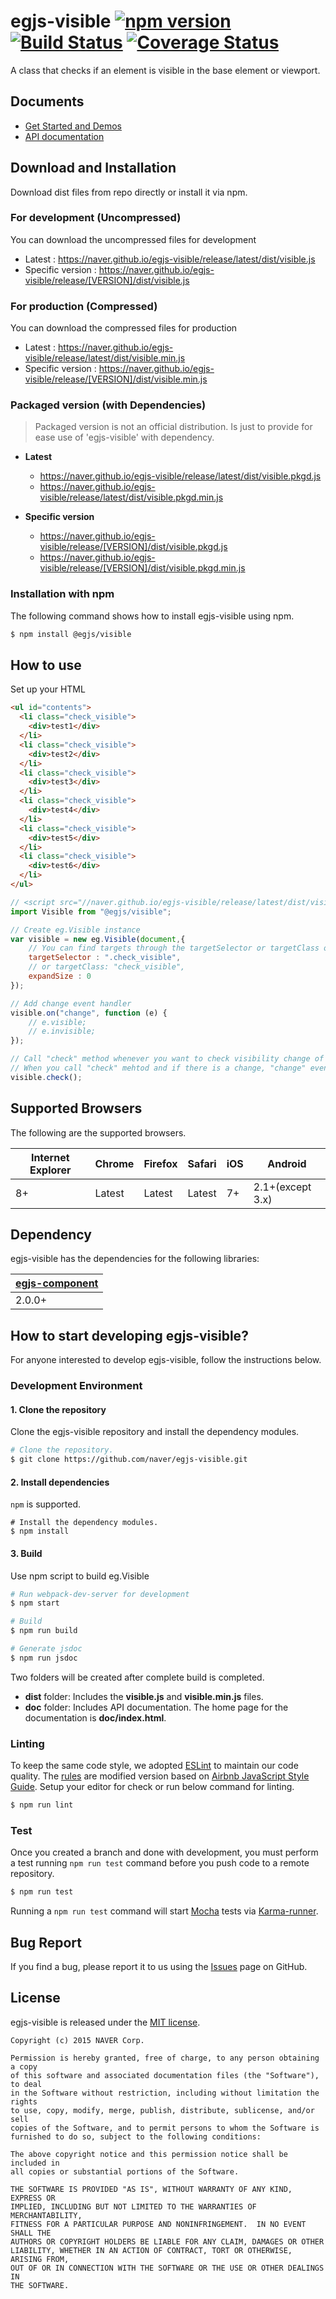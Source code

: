 # egjs-visible [![npm version](https://badge.fury.io/js/%40egjs%2Fvisible.svg)](https://badge.fury.io/js/%40egjs%2Fvisible) [![Build Status](https://travis-ci.org/naver/egjs-visible.svg?branch=master)](https://travis-ci.org/naver/egjs-visible) [![Coverage Status](https://coveralls.io/repos/github/naver/egjs-visible/badge.svg?branch=master)](https://coveralls.io/github/naver/egjs-visible?branch=master)

A class that checks if an element is visible in the base element or viewport.

## Documents
- [Get Started and Demos](https://naver.github.io/egjs-visible/)
- [API documentation](https://naver.github.io/egjs-visible/release/latest/doc/)

## Download and Installation

Download dist files from repo directly or install it via npm. 

### For development (Uncompressed)

You can download the uncompressed files for development

- Latest : https://naver.github.io/egjs-visible/release/latest/dist/visible.js
- Specific version : https://naver.github.io/egjs-visible/release/[VERSION]/dist/visible.js

### For production (Compressed)

You can download the compressed files for production

- Latest : https://naver.github.io/egjs-visible/release/latest/dist/visible.min.js
- Specific version : https://naver.github.io/egjs-visible/release/[VERSION]/dist/visible.min.js

### Packaged version (with Dependencies)
> Packaged version is not an official distribution.
> Is just to provide for ease use of 'egjs-visible' with dependency.

 - **Latest**
    - https://naver.github.io/egjs-visible/release/latest/dist/visible.pkgd.js
    - https://naver.github.io/egjs-visible/release/latest/dist/visible.pkgd.min.js

 - **Specific version**
    - https://naver.github.io/egjs-visible/release/[VERSION]/dist/visible.pkgd.js
    - https://naver.github.io/egjs-visible/release/[VERSION]/dist/visible.pkgd.min.js

### Installation with npm

The following command shows how to install egjs-visible using npm.

```bash
$ npm install @egjs/visible
```

## How to use
Set up your HTML
```html
<ul id="contents">
  <li class="check_visible">
    <div>test1</div>
  </li>
  <li class="check_visible">
    <div>test2</div>
  </li>
  <li class="check_visible">
    <div>test3</div>
  </li>
  <li class="check_visible">
    <div>test4</div>
  </li>
  <li class="check_visible">
    <div>test5</div>
  </li>
  <li class="check_visible">
    <div>test6</div>
  </li>
</ul>
```
```js
// <script src="//naver.github.io/egjs-visible/release/latest/dist/visible.pkgd.min.js"></script>
import Visible from "@egjs/visible";

// Create eg.Visible instance
var visible = new eg.Visible(document,{
    // You can find targets through the targetSelector or targetClass option.
    targetSelector : ".check_visible",
    // or targetClass: "check_visible",
    expandSize : 0
});

// Add change event handler
visible.on("change", function (e) {
    // e.visible;
    // e.invisible;
});

// Call "check" method whenever you want to check visibility change of the elements compared with last time you call "check" method.
// When you call "check" mehtod and if there is a change, "change" event will trigger.
visible.check();
```
## Supported Browsers
The following are the supported browsers.

|Internet Explorer|Chrome|Firefox|Safari|iOS|Android|
|---|---|---|---|---|---|
|8+|Latest|Latest|Latest|7+|2.1+(except 3.x)|

## Dependency

egjs-visible has the dependencies for the following libraries:

|[egjs-component](http://github.com/naver/egjs/egjs-component)|
|----|
|2.0.0+|


## How to start developing egjs-visible?

For anyone interested to develop egjs-visible, follow the instructions below.

### Development Environment

#### 1. Clone the repository

Clone the egjs-visible repository and install the dependency modules.

```bash
# Clone the repository.
$ git clone https://github.com/naver/egjs-visible.git
```

#### 2. Install dependencies
`npm` is supported.

```
# Install the dependency modules.
$ npm install
```

#### 3. Build

Use npm script to build eg.Visible

```bash
# Run webpack-dev-server for development
$ npm start

# Build
$ npm run build

# Generate jsdoc
$ npm run jsdoc
```

Two folders will be created after complete build is completed.

- **dist** folder: Includes the **visible.js** and **visible.min.js** files.
- **doc** folder: Includes API documentation. The home page for the documentation is **doc/index.html**.

### Linting

To keep the same code style, we adopted [ESLint](http://eslint.org/) to maintain our code quality. The [rules](https://github.com/naver/eslint-config-naver/tree/master/rules) are modified version based on [Airbnb JavaScript Style Guide](https://github.com/airbnb/javascript).
Setup your editor for check or run below command for linting.

```bash
$ npm run lint
```

### Test

Once you created a branch and done with development, you must perform a test running `npm run test` command before you push code to a remote repository.

```bash
$ npm run test
```
Running a `npm run test` command will start [Mocha](https://mochajs.org/) tests via [Karma-runner](https://karma-runner.github.io/).


## Bug Report

If you find a bug, please report it to us using the [Issues](https://github.com/naver/egjs-visible/issues) page on GitHub.


## License
egjs-visible is released under the [MIT license](http://naver.github.io/egjs/license.txt).


```
Copyright (c) 2015 NAVER Corp.

Permission is hereby granted, free of charge, to any person obtaining a copy
of this software and associated documentation files (the "Software"), to deal
in the Software without restriction, including without limitation the rights
to use, copy, modify, merge, publish, distribute, sublicense, and/or sell
copies of the Software, and to permit persons to whom the Software is
furnished to do so, subject to the following conditions:

The above copyright notice and this permission notice shall be included in
all copies or substantial portions of the Software.

THE SOFTWARE IS PROVIDED "AS IS", WITHOUT WARRANTY OF ANY KIND, EXPRESS OR
IMPLIED, INCLUDING BUT NOT LIMITED TO THE WARRANTIES OF MERCHANTABILITY,
FITNESS FOR A PARTICULAR PURPOSE AND NONINFRINGEMENT.  IN NO EVENT SHALL THE
AUTHORS OR COPYRIGHT HOLDERS BE LIABLE FOR ANY CLAIM, DAMAGES OR OTHER
LIABILITY, WHETHER IN AN ACTION OF CONTRACT, TORT OR OTHERWISE, ARISING FROM,
OUT OF OR IN CONNECTION WITH THE SOFTWARE OR THE USE OR OTHER DEALINGS IN
THE SOFTWARE.
```
